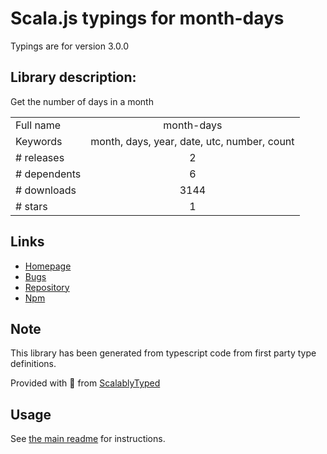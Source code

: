 
# Scala.js typings for month-days

Typings are for version 3.0.0

## Library description:
Get the number of days in a month

|                    |                 |
| ------------------ | :-------------: |
| Full name          | month-days |
| Keywords           | month, days, year, date, utc, number, count |
| # releases         | 2 |
| # dependents       | 6 |
| # downloads        | 3144 |
| # stars            | 1 |

## Links
- [Homepage](https://github.com/sindresorhus/month-days#readme)
- [Bugs](https://github.com/sindresorhus/month-days/issues)
- [Repository](https://github.com/sindresorhus/month-days)
- [Npm](https://www.npmjs.com/package/month-days)
    


## Note
This library has been generated from typescript code from first party type definitions.

Provided with :purple_heart: from [ScalablyTyped](https://github.com/oyvindberg/ScalablyTyped)

## Usage
See [the main readme](../../readme.md) for instructions.


